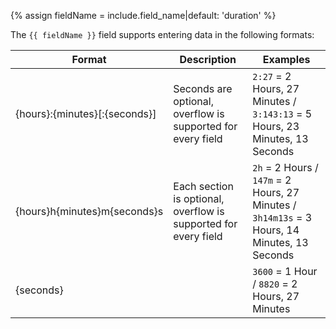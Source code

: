{% assign fieldName = include.field_name|default: 'duration' %}

The `{{ fieldName }}` field supports entering data in the following formats:

| Format | Description | Examples |
|---|---|---|
| {hours}:{minutes}[:{seconds}] | Seconds are optional, overflow is supported for every field | `2:27` = 2 Hours, 27 Minutes / `3:143:13` = 5 Hours, 23 Minutes, 13 Seconds|
| {hours}h{minutes}m{seconds}s | Each section is optional, overflow is supported for every field | `2h` = 2 Hours / `147m` = 2 Hours, 27 Minutes / `3h14m13s` = 3 Hours, 14 Minutes, 13 Seconds |
| {seconds} | | `3600` = 1 Hour / `8820` = 2 Hours, 27 Minutes |
